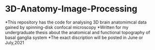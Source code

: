 # 3D-Anatomy-Image-Processing
*This repository has the code for analysing 3D brain anatomimcal data gained by spinning-disk confocal microscopy
*Written for my undergraduate thesis about the anatomical and functional topography of basal ganglia system
*The exact discription will be posted in June or July,2021
